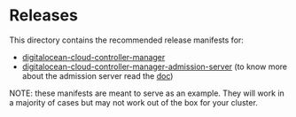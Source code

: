 # Releases

This directory contains the recommended release manifests for:

* [digitalocean-cloud-controller-manager](./digitalocean-cloud-controller-manager)
* [digitalocean-cloud-controller-manager-admission-server](./digitalocean-cloud-controller-manager-admission-server) (to know more about the admission server read the [doc](../docs/admission-server.md))

NOTE: these manifests are meant to serve as an example. They will work in a majority of cases but may not work out of the box for your cluster.
